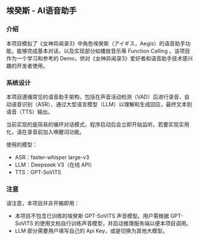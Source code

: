 ## 埃癸斯 - AI语音助手

### 介绍

本项目模拟了《女神异闻录3》中角色埃癸斯（アイギス，Aegis）的语音助手功能，能够完成基本对话，以及实现部分如播放音乐等 Function Calling 。该项目作为一个学习和参考的 Demo，供对《女神异闻录3》爱好者和语音助手技术感兴趣的开发者使用。

### 系统设计

本项目遵循常见的语音助手架构，包括在声音活动检测（VAD）后进行录音、自动语音识别（ASR）、通过大型语言模型（LLM）以理解和生成回应，最终文本到语音（TTS）输出。

当前实现的是简易的循环对话模式，程序启动后会立即开始监听。若要实现实用化，请在录音前加入唤醒词功能。


使用的模型：
- ASR：faster-whisper large-v3
- LLM：Deepseek V3（在线 API）
- TTS：GPT-SoVITS

### 注意

请注意，本项目并非开箱即用：
- 本项目不包含已训练的埃癸斯 GPT-SoVITS 声音模型。用户需根据 GPT-SoVITS 的使用文档自行训练声音模型，并启动推理服务端以便本项目调用。
- LLM 部分需要用户填写自己的 Api Key，或是切换为其他大模型。